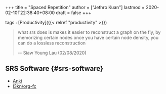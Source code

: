 +++
title = "Spaced Repetition"
author = ["Jethro Kuan"]
lastmod = 2020-02-10T22:38:40+08:00
draft = false
+++

tags
: [Productivity]({{< relref "productivity" >}})

> what srs does is makes it easier to reconstruct a graph on the fly, by
> memorizing certain nodes once you have certain node density, you can
> do a lossless reconstruction
>
> -- Siaw Young Lau (02/08/2020)


## SRS Software {#srs-software}

-   [Anki](https://apps.ankiweb.net/)
-   [l3kn/org-fc](https://github.com/l3kn/org-fc/)
